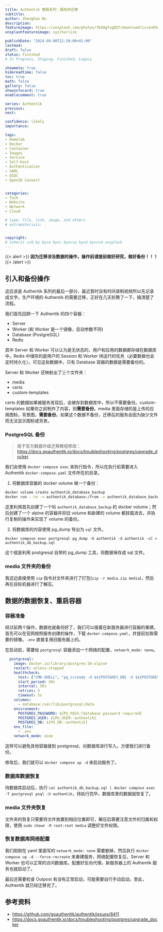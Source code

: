 ```yaml
---
title: Authentik 教程系列：服务的迁移
subtitle: 
author: Zhenghao Wu
description: 
featureimage: https://unsplash.com/photos/7b49gfsgQZY/download?ixid=M3wxMjA3fDB8MXxzZWFyY2h8MTR8fHRyYW5zcG9ydHxlbnwwfHx8fDE3MjU4MDg5MzV8MA&force=true&w=2400
unsplashfeatureimage: xyzcharlize

publishDate: "2024-09-08T22:20:00+01:00"
lastmod: 
draft: false
status: Finished
# In Progress, Staging, Finished, Lagacy

showmeta: true
hidereadtime: false
toc: true
math: false
gallery: false
showinfocard: true
enablecomment: true

series: Authentik
previous:
next:

confidence: likely
importance: 

tags:
- Homelab
- Docker
- Container
- Images
- Service
- Self-host
- Authentication
- SAML
- OIDC
- OpenID Connect


categories:
- Tech
- Website
- Network
- Cloud

# type: file, link, image, and others
# extramaterials:


copyright: 
# inherit cc0 by bysa bync byncsa bynd byncnd unsplash
---
```


{{< alert >}}
**因为迁移涉及数据的操作，操作前请提前做好研究，做好备份！！！**
{{< /alert >}}

## 引入和备份操作

这应该是 Authentik 系列的最后一部分，最近暂时没有时间录制视频所以先记录成文字。生产环境的 Authentik 的需要迁移，正好在几天折腾了一下，搞清楚了流程。

我们首先回顾一下 Authentik 的四个容器：

- Server
- Worker (和 Worker 是一个镜像，启动参数不同)
- Database (PostgreSQL)
- Redis

其中 Server 和 Worker 可以认为是无状态的，用户和应用的数据都存储在数据库中。Redis 中储存的是用户的 Session 和 Worker 待运行的任务（必要数据也会定时持久化）。可见这些数据中，只有 Database 容器的数据是需要备份的。

Server 和 Worker 还映射出了三个文件夹：

- media
- certs
- custom-templates

certs 的数据如果被服务发现后，会被存到数据库中，所以不需要备份。custom-templates 如果你之前制作了内容，则**需要备份**。media 里面存储的是上传的应用图标，背景图，**需要备份**。如果这个数据不备份，迁移后的服务会因为缺少文件而无法显示图标或背景。

### PostgreSQL 备份

> 居于官方数据升级迁移教程修改： https://docs.goauthentik.io/docs/troubleshooting/postgres/upgrade_docker

我们会使用 `docker compose exec` 来执行指令，所以在执行前需要进入 Authentik `docker-compose.yaml` 文件所在的目录。

1. 将数据库容器的 docker volume 做一个备份：

```bash
docker volume create authentik_database_backup
docker run --rm -v authentik_database:/from -v authentik_database_backup:/to alpine sh -c 'cd /from && cp -a . /to'
```

这里利用首先创建了一个叫 `authentik_database_backup` 的 docker volume；然后创建了一个 alpine 的容器并将旧 volume 和新建的 volume 都挂载进去，并执行复制的操作来实现了 volume 的备份。

2. 将数据库的内容使用 pg_dump 导出为 `sql` 文件。

`docker compose exec postgresql pg_dump -U authentik -d authentik -cC > authentik_db_backup.sql`

这个就是利用 postgresql 自带的 pg_dump 工具，将数据保存成 sql 文件。

### media 文件夹的备份

我这边直接使用 `zip` 指令对文件夹进行了打包(`zip -r media.zip media`)，然后再在目标机器进行了解压。

## 数据的数据恢复、重启容器

### 容器准备
经过前两个操作，数据也就备份好了，我们可以接着在新服务器进行容器的重建。首先可以在官网按照服务创建的操作，下载 `docker-compose.yaml`，并提前拉取需要的镜像。`.env` 直接复用旧服务器上的。

在启动前，需要给 `postgresql` 容器添加一个网络的配置，`network_mode: none`。

```yaml
  postgresql:
    image: docker.io/library/postgres:16-alpine
    restart: unless-stopped
    healthcheck:
      test: ["CMD-SHELL", "pg_isready -d $${POSTGRES_DB} -U $${POSTGRES_USER}"]
      start_period: 20s
      interval: 30s
      retries: 5
      timeout: 5s
    volumes:
      - database:/var/lib/postgresql/data
    environment:
      POSTGRES_PASSWORD: ${PG_PASS:?database password required}
      POSTGRES_USER: ${PG_USER:-authentik}
      POSTGRES_DB: ${PG_DB:-authentik}
    env_file:
      - .env
    network_mode: none
```

这样可以避免其他容器接到 postgresql，对数据库进行写入。方便我们进行备份。

修改后，我们就可以 `docker compose up -d` 来启动服务了。

### 数据库数据恢复

待数据库启动后，执行 `cat authentik_db_backup.sql | docker compose exec -T postgresql psql -U authentik`，待执行完毕，数据库里的数据就恢复了。

### media 文件夹恢复

文件夹的恢复只需要将文件放置到相应位置即可，解压后需要注意文件的归属和权限，使用 `sudo chown -R root:root media` 调整好文件权限。

### 恢复数据库网络配置

我们刚刚在 yaml 里面写的  `network_mode: none` 需要删掉，然后执行 `docker compose up -d --force-recreate` 来重建服务，网络配置恢复后，Server 和 Worker 也可以正常的访问数据库。配置好反向代理，新服务器上的 Authentik 服务也就启动了。

最后还需要检查 Outpost 有没有正常启动，可能需要自行手动启动。至此，Authentik 就已经迁移完了。

## 参考资料

- https://github.com/goauthentik/authentik/issues/8411
- https://docs.goauthentik.io/docs/troubleshooting/postgres/upgrade_docker
